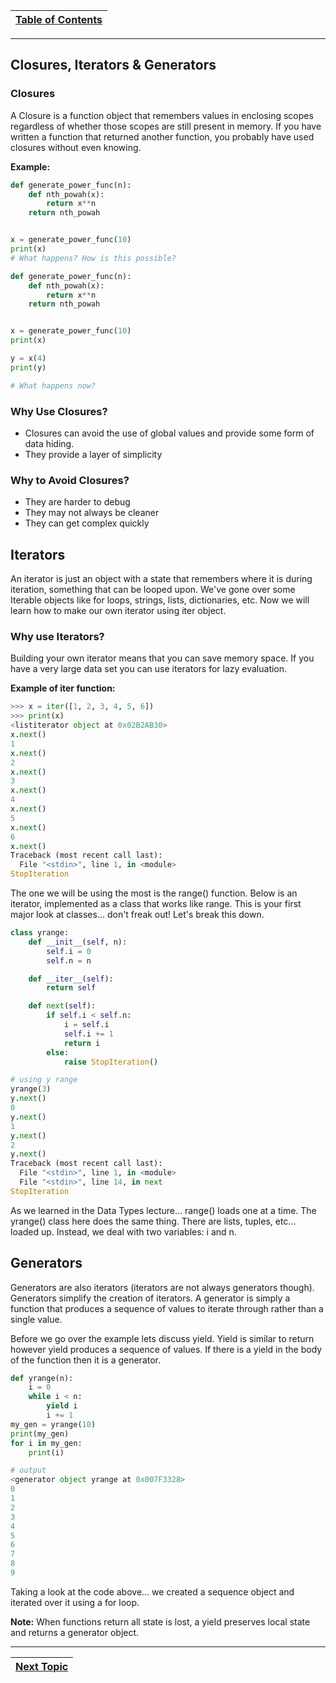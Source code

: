 |[Table of Contents](/00-Table-of-Contents.md)|
|---|

---

## Closures, Iterators & Generators

### Closures

A Closure is a function object that remembers values in enclosing scopes regardless of whether those scopes are still present in memory. If you have written a function that returned another function, you probably have used closures without even knowing.

**Example:**

```python
def generate_power_func(n):
    def nth_powah(x):
        return x**n
    return nth_powah


x = generate_power_func(10)
print(x)
# What happens? How is this possible?
```

```python
def generate_power_func(n):
    def nth_powah(x):
        return x**n
    return nth_powah


x = generate_power_func(10)
print(x)

y = x(4)
print(y)

# What happens now?
```

### Why Use Closures?

* Closures can avoid the use of global values and provide some form of data hiding. 
* They provide a layer of simplicity

### Why to Avoid Closures?

* They are harder to debug
* They may not always be cleaner
* They can get complex quickly

## Iterators

An iterator is just an object with a state that remembers where it is during iteration, something that can be looped upon. We've gone over some Iterable objects like for loops, strings, lists, dictionaries, etc. Now we will learn how to make our own iterator using iter object.

### Why use Iterators?

Building your own iterator means that you can save memory space. If you have a very large data set you can use iterators for lazy evaluation.

**Example of iter function:**

```python
>>> x = iter([1, 2, 3, 4, 5, 6])
>>> print(x)
<listiterator object at 0x02B2AB30>
x.next()
1
x.next()
2
x.next()
3
x.next()
4
x.next()
5
x.next()
6
x.next()
Traceback (most recent call last):
  File "<stdin>", line 1, in <module>
StopIteration
```

The one we will be using the most is the range\(\) function. Below is an iterator, implemented as a class that works like range. This is your first major look at classes... don't freak out! Let's break this down.

```python
class yrange:
    def __init__(self, n):
        self.i = 0
        self.n = n

    def __iter__(self):
        return self

    def next(self):
        if self.i < self.n:
            i = self.i
            self.i += 1
            return i
        else:
            raise StopIteration()

# using y range
yrange(3)
y.next()
0
y.next()
1
y.next()
2
y.next()
Traceback (most recent call last):
  File "<stdin>", line 1, in <module>
  File "<stdin>", line 14, in next
StopIteration
```

As we learned in the Data Types lecture... range\(\) loads one at a time. The yrange\(\) class here does the same thing. There are lists, tuples, etc... loaded up. Instead, we deal with two variables: i and n.

## Generators

Generators are also iterators \(iterators are not always generators though\). Generators simplify the creation of iterators. A generator is simply a function that produces a sequence of values to iterate through rather than a single value.

Before we go over the example lets discuss yield. Yield is similar to return however yield produces a sequence of values. If there is a yield in the body of the function then it is a generator. 

```python
def yrange(n):
    i = 0
    while i < n:
        yield i
        i += 1
my_gen = yrange(10)
print(my_gen)
for i in my_gen:
    print(i)

# output
<generator object yrange at 0x007F3328>
0
1
2
3
4
5
6
7
8
9
```

Taking a look at the code above... we created a sequence object and iterated over it using a for loop.

**Note:** When functions return all state is lost, a yield preserves local state and returns a generator object.

---

|[Next Topic](/05_oop/README.md)|
|---|
